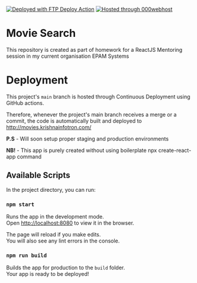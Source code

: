 [<img alt="Deployed with FTP Deploy Action" src="https://img.shields.io/badge/Deployed With-FTP DEPLOY ACTION-%3CCOLOR%3E?style=for-the-badge&color=2b9348">](https://github.com/SamKirkland/FTP-Deploy-Action)  [<img alt="Hosted through 000webhost" src="https://img.shields.io/badge/Hosted through-000webhost-%3CCOLOR%3E?style=for-the-badge&color=red">](https://in.000webhost.com/)

# Movie Search
This repository is created as part of homework for a ReactJS Mentoring session in my current organisation EPAM Systems

# Deployment
This project's `main` branch is hosted through Continuous Deployment using GitHub actions.

Therefore, whenever the project's main branch receives a merge or a commit, the code is automatically built and deployed to http://movies.krishnainfotron.com/

**P.S** - Will soon setup proper staging and production environments 

**NB!** - This app is purely created without using boilerplate npx create-react-app command

## Available Scripts

In the project directory, you can run:

### `npm start`

Runs the app in the development mode.\
Open [http://localhost:8080](http://localhost:8080) to view it in the browser.

The page will reload if you make edits.\
You will also see any lint errors in the console.

### `npm run build`

Builds the app for production to the `build` folder.\
Your app is ready to be deployed!
